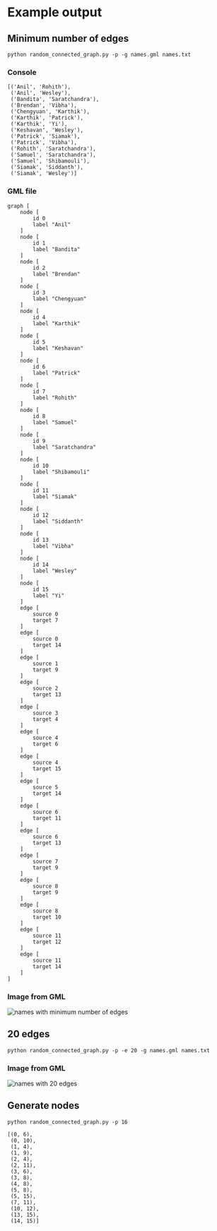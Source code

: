 Example output
==============

Minimum number of edges
-----------------------

`python random_connected_graph.py -p -g names.gml names.txt`

### Console

    [('Anil', 'Rohith'),
     ('Anil', 'Wesley'),
     ('Bandita', 'Saratchandra'),
     ('Brendan', 'Vibha'),
     ('Chengyuan', 'Karthik'),
     ('Karthik', 'Patrick'),
     ('Karthik', 'Yi'),
     ('Keshavan', 'Wesley'),
     ('Patrick', 'Siamak'),
     ('Patrick', 'Vibha'),
     ('Rohith', 'Saratchandra'),
     ('Samuel', 'Saratchandra'),
     ('Samuel', 'Shibamouli'),
     ('Siamak', 'Siddanth'),
     ('Siamak', 'Wesley')]

### GML file

    graph [
        node [
            id 0
            label "Anil"
        ]
        node [
            id 1
            label "Bandita"
        ]
        node [
            id 2
            label "Brendan"
        ]
        node [
            id 3
            label "Chengyuan"
        ]
        node [
            id 4
            label "Karthik"
        ]
        node [
            id 5
            label "Keshavan"
        ]
        node [
            id 6
            label "Patrick"
        ]
        node [
            id 7
            label "Rohith"
        ]
        node [
            id 8
            label "Samuel"
        ]
        node [
            id 9
            label "Saratchandra"
        ]
        node [
            id 10
            label "Shibamouli"
        ]
        node [
            id 11
            label "Siamak"
        ]
        node [
            id 12
            label "Siddanth"
        ]
        node [
            id 13
            label "Vibha"
        ]
        node [
            id 14
            label "Wesley"
        ]
        node [
            id 15
            label "Yi"
        ]
        edge [
            source 0
            target 7
        ]
        edge [
            source 0
            target 14
        ]
        edge [
            source 1
            target 9
        ]
        edge [
            source 2
            target 13
        ]
        edge [
            source 3
            target 4
        ]
        edge [
            source 4
            target 6
        ]
        edge [
            source 4
            target 15
        ]
        edge [
            source 5
            target 14
        ]
        edge [
            source 6
            target 11
        ]
        edge [
            source 6
            target 13
        ]
        edge [
            source 7
            target 9
        ]
        edge [
            source 8
            target 9
        ]
        edge [
            source 8
            target 10
        ]
        edge [
            source 11
            target 12
        ]
        edge [
            source 11
            target 14
        ]
    ]

### Image from GML

![names with minimum number of edges](http://s3.postimage.org/ps02l9yj7/names.png)

20 edges
--------

`python random_connected_graph.py -p -e 20 -g names.gml names.txt`

### Image from GML

![names with 20 edges](http://s14.postimage.org/i2sj3aujl/names_20.png)

Generate nodes
--------------

`python random_connected_graph.py -p 16`

    [(0, 6),
     (0, 10),
     (1, 4),
     (1, 9),
     (2, 4),
     (2, 11),
     (3, 6),
     (3, 8),
     (4, 8),
     (5, 8),
     (5, 15),
     (7, 11),
     (10, 12),
     (13, 15),
     (14, 15)]
